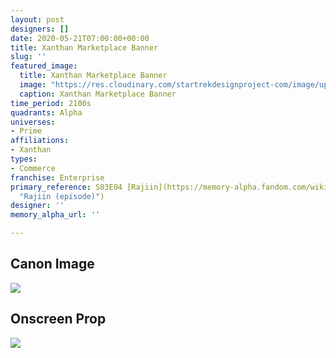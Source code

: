 ```yaml
---
layout: post
designers: []
date: 2020-05-21T07:00:00+00:00
title: Xanthan Marketplace Banner
slug: ''
featured_image:
  title: Xanthan Marketplace Banner
  image: "https://res.cloudinary.com/startrekdesignproject-com/image/upload/v1590109606/XanthanMarketBanner.png"
  caption: Xanthan Marketplace Banner
time_period: 2100s
quadrants: Alpha
universes:
- Prime
affiliations:
- Xanthan
types:
- Commerce
franchise: Enterprise
primary_reference: S03E04 [Rajiin](https://memory-alpha.fandom.com/wiki/Rajiin_(episode)
  "Rajiin (episode)")
designer: ''
memory_alpha_url: ''

---
```

## Canon Image

![](https://res.cloudinary.com/startrekdesignproject-com/image/upload/v1590109606/XanthanMarketplaceBanner1.jpg)

## Onscreen Prop

![](https://res.cloudinary.com/startrekdesignproject-com/image/upload/v1590109606/XanthanMarketBanner_Rajiin__Prop.jpg)